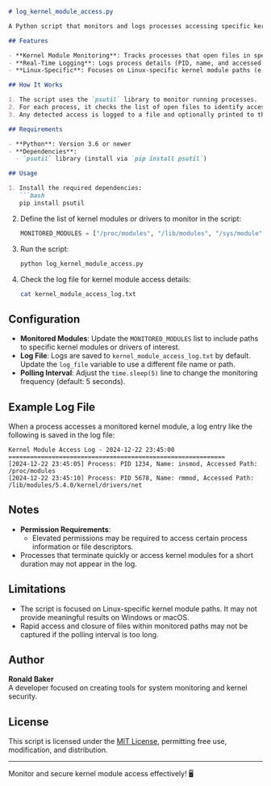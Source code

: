 ```markdown
# log_kernel_module_access.py

A Python script that monitors and logs processes accessing specific kernel modules or drivers. This tool is designed to detect unauthorized or unusual interactions with kernel-level resources, particularly on Linux systems.

## Features

- **Kernel Module Monitoring**: Tracks processes that open files in specified kernel module or driver paths.
- **Real-Time Logging**: Logs process details (PID, name, and accessed file path) with timestamps.
- **Linux-Specific**: Focuses on Linux-specific kernel module paths (e.g., `/proc/modules`, `/lib/modules`).

## How It Works

1. The script uses the `psutil` library to monitor running processes.
2. For each process, it checks the list of open files to identify accesses to monitored kernel module paths.
3. Any detected access is logged to a file and optionally printed to the console.

## Requirements

- **Python**: Version 3.6 or newer
- **Dependencies**:
  - `psutil` library (install via `pip install psutil`)

## Usage

1. Install the required dependencies:
   ```bash
   pip install psutil
   ```

2. Define the list of kernel modules or drivers to monitor in the script:
   ```python
   MONITORED_MODULES = ["/proc/modules", "/lib/modules", "/sys/module"]
   ```

3. Run the script:
   ```bash
   python log_kernel_module_access.py
   ```

4. Check the log file for kernel module access details:
   ```bash
   cat kernel_module_access_log.txt
   ```

## Configuration

- **Monitored Modules**: Update the `MONITORED_MODULES` list to include paths to specific kernel modules or drivers of interest.
- **Log File**: Logs are saved to `kernel_module_access_log.txt` by default. Update the `log_file` variable to use a different file name or path.
- **Polling Interval**: Adjust the `time.sleep(5)` line to change the monitoring frequency (default: 5 seconds).

## Example Log File

When a process accesses a monitored kernel module, a log entry like the following is saved in the log file:

```
Kernel Module Access Log - 2024-12-22 23:45:00
============================================================
[2024-12-22 23:45:05] Process: PID 1234, Name: insmod, Accessed Path: /proc/modules
[2024-12-22 23:45:10] Process: PID 5678, Name: rmmod, Accessed Path: /lib/modules/5.4.0/kernel/drivers/net
```

## Notes

- **Permission Requirements**:
  - Elevated permissions may be required to access certain process information or file descriptors.
- Processes that terminate quickly or access kernel modules for a short duration may not appear in the log.

## Limitations

- The script is focused on Linux-specific kernel module paths. It may not provide meaningful results on Windows or macOS.
- Rapid access and closure of files within monitored paths may not be captured if the polling interval is too long.

## Author

**Ronald Baker**  
A developer focused on creating tools for system monitoring and kernel security.

## License

This script is licensed under the [MIT License](LICENSE), permitting free use, modification, and distribution.

---

Monitor and secure kernel module access effectively! 🖥️
```